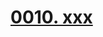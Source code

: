 # [0010. xxx](https://github.com/Tdahuyou/chrome/tree/main/0010.%20xxx)

<!-- region:toc -->

<!-- endregion:toc -->


